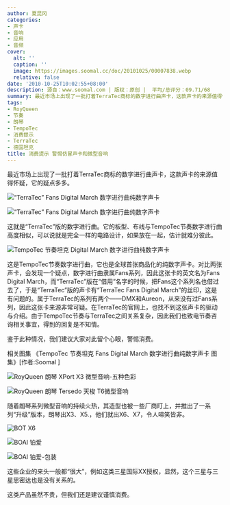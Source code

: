 ```yaml
---
author: 夏昆冈
categories:
- 声卡
- 音响
- 应用
- 音频
cover:
  alt: ''
  caption: ''
  image: https://images.soomal.cc/doc/20101025/00007838.webp
  relative: false
date: '2010-10-25T10:02:55+08:00'
description: 源自：www.soomal.com | 版权：原创 |  平均/总评分：09.71/68
summary: 最近市场上出现了一批打着TerraTec商标的数字进行曲声卡，这款声卡的来源值得怀疑，它的疑点多多。它的板型、布线与TempoTec节奏数字进行曲高度相似，可以说就是完全一样的电路设计，如果放在一起，估计就难分彼此。随着朗琴系列微型音响的持续火热，其造型也被一些厂商盯上，并推出了一系列“升级”版本，朗琴出X3、X5.，他们就出X6、X7，令人啼笑皆非。
tags:
- RoyQueen
- 节奏
- 朗琴
- TempoTec
- 消费提示
- TerraTec
- 德国坦克
title: 消费提示 警惕仿冒声卡和微型音响
---
```


最近市场上出现了一批打着TerraTec商标的数字进行曲声卡，这款声卡的来源值得怀疑，它的疑点多多。



![“TerraTec” Fans Digital March 数字进行曲纯数字声卡](https://images.soomal.cc/doc/20101025/00007838.webp)



![“TerraTec” Fans Digital March 数字进行曲纯数字声卡](https://images.soomal.cc/doc/20101025/00007839.webp)



这就是“TerraTec”版的数字进行曲。它的板型、布线与TempoTec节奏数字进行曲高度相似，可以说就是完全一样的电路设计，如果放在一起，估计就难分彼此。



![TempoTec 节奏坦克 Digital March 数字进行曲纯数字声卡](https://images.soomal.cc/doc/20090430/00001655.webp)



这是TempoTec节奏数字进行曲，它也是全球首张商品化的纯数字声卡。对比两张声卡，会发现一个疑点，数字进行曲隶属Fans系列，因此这张卡的英文名为Fans Digital March，而“TerraTec”版在“借用”名字的时候，把Fans这个系列名也借过去了，于是“TerraTec”版的声卡有“TerraTec Fans Digital March”的丝印，这是有问题的。属于TerraTec的系列有两个――DMX和Aureon，从来没有过Fans系列，因此这张卡来源非常可疑。在TerraTec的官网上，也找不到这张声卡的驱动与介绍。由于TempoTec节奏与TerraTec之间关系复杂，因此我们也致电节奏咨询相关事宜，得到的回复是不知情。



鉴于此种情况，我们建议大家对此留个心眼，警惕消费。



相关图集
《TempoTec 节奏坦克 Fans Digital March 数字进行曲纯数字声卡 图集》[作者:Soomal ]



![RoyQueen 朗琴 XPort X3 微型音响-五种色彩](https://images.soomal.cc/doc/20100321/00004608.webp)



![RoyQueen 朗琴 Tersedo 天梭 T6微型音响](https://images.soomal.cc/doc/20101005/00007449.webp)



随着朗琴系列微型音响的持续火热，其造型也被一些厂商盯上，并推出了一系列“升级”版本，朗琴出X3、X5.，他们就出X6、X7，令人啼笑皆非。



![BOT X6](https://images.soomal.cc/doc/20101025/00007840.webp)



![BOAI 铂爱](https://images.soomal.cc/doc/20101025/00007841.webp)



![BOAI 铂爱-包装](https://images.soomal.cc/doc/20101025/00007842.webp)



这些企业的来头一般都“很大”，例如这类三星国际XX授权，显然，这个三星与三星思密达也是没有关系的。



这类产品虽然不贵，但我们还是建议谨慎消费。